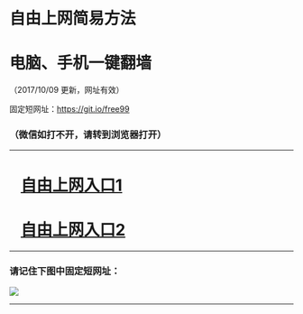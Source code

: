 ﻿# 自由上网简易方法

# 电脑、手机一键翻墙

（2017/10/09 更新，网址有效）

固定短网址：https://git.io/free99

### （微信如打不开，请转到浏览器打开）


***





# &nbsp;&nbsp; <a href="http://ft570114279.fwq-tz-1001.info/fwqtz01.html?t=100900131859 " target="_blank">自由上网入口1</a>
# &nbsp;&nbsp; <a href="http://ft802626914.fwq-tz-1002.info/fwqtz02.html?t=100900130302 " target="_blank">自由上网入口2</a>
***

### 请记住下图中固定短网址：

<img src="https://s3-us-west-2.amazonaws.com/fwq-1001/yjfq-20170905okok.png" /> 


***

